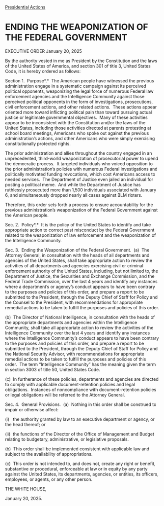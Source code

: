 
[Presidential Actions](https://www.whitehouse.gov/presidential-actions/) 

ENDING THE WEAPONIZATION OF THE FEDERAL GOVERNMENT
==================================================

EXECUTIVE ORDER 
January 20, 2025 



By the authority vested in me as President by the Constitution and the laws of the United States of America, and section 301 of title 3, United States Code, it is hereby ordered as follows:

Section 1.  Purpose*.*  The American people have witnessed the previous administration engage in a systematic campaign against its perceived political opponents, weaponizing the legal force of numerous Federal law enforcement agencies and the Intelligence Community against those perceived political opponents in the form of investigations, prosecutions, civil enforcement actions, and other related actions.  These actions appear oriented more toward inflicting political pain than toward pursuing actual justice or legitimate governmental objectives.  Many of these activities appear to be inconsistent with the Constitution and/or the laws of the United States, including those activities directed at parents protesting at school board meetings, Americans who spoke out against the previous administration’s actions, and other Americans who were simply exercising constitutionally protected rights.

The prior administration and allies throughout the country engaged in an unprecedented, third-world weaponization of prosecutorial power to upend the democratic process.  It targeted individuals who voiced opposition to the prior administration’s policies with numerous Federal investigations and politically motivated funding revocations, which cost Americans access to needed services.  The Department of Justice even jailed an individual for posting a political meme.  And while the Department of Justice has ruthlessly prosecuted more than 1,500 individuals associated with January 6, and simultaneously dropped nearly all cases against BLM rioters.

Therefore, this order sets forth a process to ensure accountability for the previous administration’s weaponization of the Federal Government against the American people.

Sec. 2.  Policy*.*  It is the policy of the United States to identify and take appropriate action to correct past misconduct by the Federal Government related to the weaponization of law enforcement and the weaponization of the Intelligence Community.

Sec. 3.  Ending the Weaponization of the Federal Government.  (a)  The Attorney General, in consultation with the heads of all departments and agencies of the United States, shall take appropriate action to review the activities of all departments and agencies exercising civil or criminal enforcement authority of the United States, including, but not limited to, the Department of Justice, the Securities and Exchange Commission, and the Federal Trade Commission, over the last 4 years and identify any instances where a department’s or agency’s conduct appears to have been contrary to the purposes and policies of this order, and prepare a report to be submitted to the President, through the Deputy Chief of Staff for Policy and the Counsel to the President, with recommendations for appropriate remedial actions to be taken to fulfill the purposes and policies of this order.

(b)  The Director of National Intelligence, in consultation with the heads of the appropriate departments and agencies within the Intelligence Community, shall take all appropriate action to review the activities of the Intelligence Community over the last 4 years and identify any instances where the Intelligence Community’s conduct appears to have been contrary to the purposes and policies of this order, and prepare a report to be submitted to the President, through the Deputy Chief of Staff for Policy and the National Security Advisor, with recommendations for appropriate remedial actions to be taken to fulfill the purposes and policies of this order.  The term “Intelligence Community” has the meaning given the term in section 3003 of title 50, United States Code.

(c)  In furtherance of these policies, departments and agencies are directed to comply with applicable document-retention policies and legal obligations.  Instances of noncompliance with document-retention policies or legal obligations will be referred to the Attorney General.

Sec. 4.  General Provisions.  (a)  Nothing in this order shall be construed to impair or otherwise affect:

(i)   the authority granted by law to an executive department or agency, or the head thereof; or

(ii)  the functions of the Director of the Office of Management and Budget relating to budgetary, administrative, or legislative proposals.

(b)  This order shall be implemented consistent with applicable law and subject to the availability of appropriations.

(c)  This order is not intended to, and does not, create any right or benefit, substantive or procedural, enforceable at law or in equity by any party against the United States, its departments, agencies, or entities, its officers, employees, or agents, or any other person.

THE WHITE HOUSE,

January 20, 2025.



